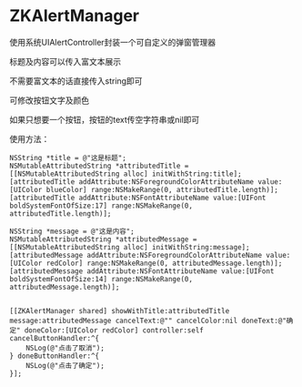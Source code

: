 # ZKAlertManager
使用系统UIAlertController封装一个可自定义的弹窗管理器  

标题及内容可以传入富文本展示

不需要富文本的话直接传入string即可

可修改按钮文字及颜色

如果只想要一个按钮，按钮的text传空字符串或nil即可

使用方法：

    NSString *title = @"这是标题";
    NSMutableAttributedString *attributedTitle = [[NSMutableAttributedString alloc] initWithString:title];
    [attributedTitle addAttribute:NSForegroundColorAttributeName value:[UIColor blueColor] range:NSMakeRange(0, attributedTitle.length)];
    [attributedTitle addAttribute:NSFontAttributeName value:[UIFont boldSystemFontOfSize:17] range:NSMakeRange(0, attributedTitle.length)];

    NSString *message = @"这是内容";
    NSMutableAttributedString *attributedMessage = [[NSMutableAttributedString alloc] initWithString:message];
    [attributedMessage addAttribute:NSForegroundColorAttributeName value:[UIColor redColor] range:NSMakeRange(0, attributedMessage.length)];
    [attributedMessage addAttribute:NSFontAttributeName value:[UIFont boldSystemFontOfSize:14] range:NSMakeRange(0, attributedMessage.length)];


    [[ZKAlertManager shared] showWithTitle:attributedTitle message:attributedMessage cancelText:@"" cancelColor:nil doneText:@"确定" doneColor:[UIColor redColor] controller:self cancelButtonHandler:^{
        NSLog(@"点击了取消");
    } doneButtonHandler:^{
        NSLog(@"点击了确定");
    }];
